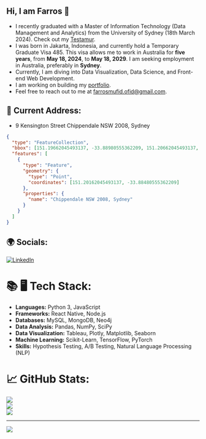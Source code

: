 ## Hi, I am Farros 👋

- I recently graduated with a Master of Information Technology (Data Management and Analytics) from the University of Sydney (18th March 2024). Check out my [Testamur](https://www.myequals.net/r/sharelink/35130fe3-d2e5-4800-9987-a294ce497203/c71d7590-31da-41f7-a8f3-099e79de990d).
- I was born in Jakarta, Indonesia, and currently hold a Temporary Graduate Visa 485. This visa allows me to work in Australia for **five years**, from **May 18, 2024**, to **May 18, 2029**. I am seeking employment in Australia, preferably in **Sydney**.
- Currently, I am diving into Data Visualization, Data Science, and Front-end Web Development.
- I am working on building my [portfolio](https://farrosmufid.netlify.app/).
- Feel free to reach out to me at farrosmufid.ofid@gmail.com.

## 📍 Current Address:

- 9 Kensington Street Chippendale NSW 2008, Sydney

```geojson
{
  "type": "FeatureCollection",
  "bbox": [151.19662045493137, -33.88980555362209, 151.20662045493137, -33.87980555362209],
  "features": [
    {
      "type": "Feature",
      "geometry": {
        "type": "Point",
        "coordinates": [151.20162045493137, -33.88480555362209]
      },
      "properties": {
        "name": "Chippendale NSW 2008, Sydney"
      }
    }
  ]
}


```

  

## 🌍 Socials:
[![LinkedIn](https://img.shields.io/badge/LinkedIn-%230077B5.svg?logo=linkedin&logoColor=white)](https://linkedin.com/in/farros-mufid) 


# 📚 🖥️ Tech Stack:
- **Languages:** Python 3, JavaScript
- **Frameworks:** React Native, Node.js
- **Databases:** MySQL, MongoDB, Neo4j
- **Data Analysis:** Pandas, NumPy, SciPy
- **Data Visualization:** Tableau, Plotly, Matplotlib, Seaborn
- **Machine Learning:** Scikit-Learn, TensorFlow, PyTorch
- **Skills:** Hypothesis Testing, A/B Testing, Natural Language Processing (NLP)

  
# 📈 GitHub Stats:
![](https://github-readme-stats.vercel.app/api?username=farrosmufid&theme=dracula&hide_border=false&include_all_commits=false&count_private=false)<br/>
![](https://github-readme-streak-stats.herokuapp.com/?user=farrosmufid&theme=dracula&hide_border=false)<br/>
![](https://github-readme-stats.vercel.app/api/top-langs/?username=farrosmufid&theme=dracula&hide_border=false&include_all_commits=false&count_private=false&layout=compact)

---
[![](https://visitcount.itsvg.in/api?id=farrosmufid&icon=0&color=0)](https://visitcount.itsvg.in)
